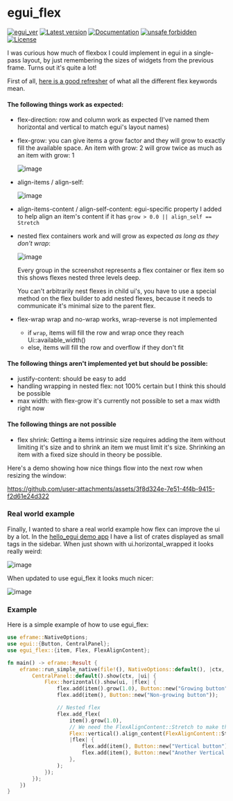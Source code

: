 # egui_flex

[![egui_ver](https://img.shields.io/badge/egui-0.29-blue)](https://github.com/emilk/egui)
[![Latest version](https://img.shields.io/crates/v/egui_flex.svg)](https://crates.io/crates/egui_flex)
[![Documentation](https://docs.rs/egui_flex/badge.svg)](https://docs.rs/egui_flex)
[![unsafe forbidden](https://img.shields.io/badge/unsafe-forbidden-success.svg)](https://github.com/rust-secure-code/safety-dance/)
[![License](https://img.shields.io/crates/l/egui_flex.svg)](https://crates.io/crates/egui_flex)


[content]:<>

I was curious how much of flexbox I could implement in egui in a single-pass layout, by just remembering the sizes
of widgets from the previous frame. Turns out it's quite a lot!

First of all, [here is a good refresher](https://css-tricks.com/snippets/css/a-guide-to-flexbox/) of
what all the different flex keywords mean.

#### The following things work as expected:

- flex-direction: row and column work as expected (I've named them horizontal and vertical to match egui's layout names)
- flex-grow: you can give items a grow factor and they will grow to exactly fill the available space. An item with
  grow: 2 will grow twice as much as an item with grow: 1

  ![image](https://github.com/user-attachments/assets/2a9e665a-8a4d-4dc3-aa28-6b11db7714b0)

- align-items / align-self:

  ![image](https://github.com/user-attachments/assets/0224c32b-39bb-4be4-9dcf-09b23ba59cae)

- align-items-content / align-self-content: egui-specific property I added to help align an item's content if it
  has `grow > 0.0 || align_self == Stretch`

- nested flex containers work and will grow as expected _as long as they don't wrap_:

  ![image](https://github.com/user-attachments/assets/e2c7a742-8307-4f3c-ae2e-b92f0e1c2529)

  Every group in the screenshot represents a flex container or flex item so this shows flexes nested three levels deep.

  You can't arbitrarily nest flexes in child ui's, you have to use a special method on the flex builder to add nested
  flexes, because it needs to communicate it's minimal size to the parent flex.

- flex-wrap
  wrap and no-wrap works, wrap-reverse is not implemented
    - if `wrap`, items will fill the row and wrap once they reach Ui::available_width()
    - else, items will fill the row and overflow if they don't fit

#### The following things aren't implemented yet but should be possible:

- justify-content: should be easy to add
- handling wrapping in nested flex: not 100% certain but I think this should be possible
- max width: with flex-grow it's currently not possible to set a max width right now

#### The following things are not possible

- flex shrink:
  Getting a items intrinsic size requires adding the item without limiting it's size and to shrink an item we must limit
  it's size.
  Shrinking an item with a fixed size should in theory be possible.

Here's a demo showing how nice things flow into the next row when resizing the window:

https://github.com/user-attachments/assets/3f8d324e-7e51-4f4b-9415-f2d61e24d322

### Real world example

Finally, I wanted to share a real world example how flex can improve the ui by a lot. In
the [hello_egui demo app](https://lucasmerlin.github.io/hello_egui/) I have a list of crates displayed as small tags in
the sidebar. When just shown with ui.horizontal_wrapped it looks really weird:

![image](https://github.com/user-attachments/assets/5d5c0e59-7eb7-465f-a4a5-580f9d023150)

When updated to use egui_flex it looks much nicer:

![image](https://github.com/user-attachments/assets/a36240bf-db08-4046-9d83-2b62f5c512b1)

### Example

Here is a simple example of how to use egui_flex:

```rust no_run
use eframe::NativeOptions;
use egui::{Button, CentralPanel};
use egui_flex::{item, Flex, FlexAlignContent};

fn main() -> eframe::Result {
    eframe::run_simple_native(file!(), NativeOptions::default(), |ctx, _frame| {
        CentralPanel::default().show(ctx, |ui| {
            Flex::horizontal().show(ui, |flex| {
                flex.add(item().grow(1.0), Button::new("Growing button"));
                flex.add(item(), Button::new("Non-growing button"));

                // Nested flex
                flex.add_flex(
                    item().grow(1.0),
                    // We need the FlexAlignContent::Stretch to make the buttons fill the space
                    Flex::vertical().align_content(FlexAlignContent::Stretch),
                    |flex| {
                        flex.add(item(), Button::new("Vertical button"));
                        flex.add(item(), Button::new("Another Vertical button"));
                    },
                );
            });
        });
    })
}

```
